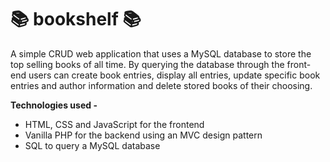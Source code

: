 # 📚 bookshelf 📚
A simple CRUD web application that uses a MySQL database to store the top selling books of all time.
By querying the database through the front-end users can create book entries, display all entries, update specific book entries and author information and delete stored books of their choosing.

**Technologies used -**
* HTML, CSS and JavaScript for the frontend
* Vanilla PHP for the backend using an MVC design pattern
* SQL to query a MySQL database
